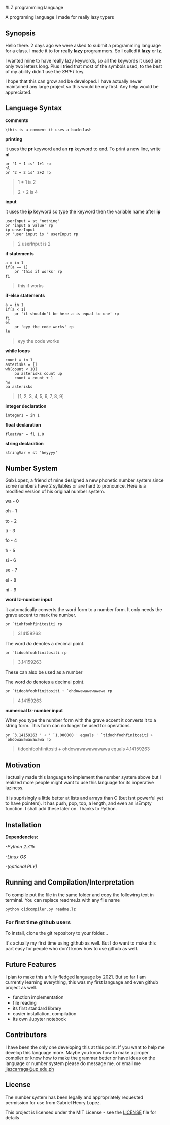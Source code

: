 
#LZ programming language

A programing language I made for really lazy typers


## Synopsis

Hello there. 2 days ago we were asked to submit a programming language for a class. I made it to for really **lazy** programmers. So I called it **lazy** or **lz**.

I wanted mine to have really lazy keywords, so all the keywords it used are only two letters long. Plus I tried that most of the symbols used, to the best of my ability didn't use the *SHIFT* key.

I hope that this can grow and be developed. I have actually never maintained any large project so this would be my first. Any help would be appreciated.


## Language Syntax
**comments**
```
\this is a comment it uses a backslash
```

**printing**

it uses the **pr** keyword and an **rp** keyword to end. To print a new line, write **nl**
```
pr '1 + 1 is' 1+1 rp
nl
pr '2 + 2 is' 2+2 rp

```
> 1 + 1 is 2
>
> 2 + 2 is 4

**input**

it uses the **ip** keyword so type the keyword then the variable name after **ip**
```
userInput = st "nothing"
pr 'input a value' rp
ip unserInput
pr 'user input is ' userInput rp

```
> 2
> userInput is 2

**if statements**
```
a = in 1
if[a == 1]
    pr 'this if works' rp
fi
```
> this if works

**if-else statements**
```
a = in 1
if[a < 1]
    pr 'it shouldn't be here a is equal to one' rp
fi
el
    pr 'eyy the code works' rp
le
```
> eyy the code works


**while loops**
```
count = in 1
asterisks = []
wh[count < 10]
    pu asterisks count up
    count = count + 1
hw
pa asterisks
```
>[1, 2, 3, 4, 5, 6, 7, 8, 9]

**integer declaration**
```
integer1 = in 1
```

**float declaration**
```
floatVar = fl 1.0
```

**string declaration**
```
stringVar = st 'heyyyy'
```

## Number System

Gab Lopez, a friend of mine designed a new phonetic number system since some numbers have 2 syllables or are hard to pronounce. Here is a modified version of his original number system.

wa - 0

oh - 1

to - 2

ti - 3

fo - 4

fi - 5

si - 6

se - 7

ei - 8

ni - 9

**word lz-number input**

it automatically converts the word form to a number form. It only needs the grave accent to mark the number.
```
pr `tiohfoohfinitositi rp
```
>314159263

The word *do* denotes a decimal point.
```
pr `tidoohfoohfinitositi rp
```
>3.14159263

These can also be used as a number

The word *do* denotes a decimal point.
```
pr `tidoohfoohfinitositi + `ohdowawawawawawa rp
```
>4.14159263

**numerical lz-number input**

When you type the number form with the grave accent it converts it to a string form. This form can no longer be used for operations.
```
pr `3.14159263 ' + ' `1.000000 ' equals ' `tidoohfoohfinitositi + `ohdowawawawawawa rp
```
> tidoohfoohfinitositi  +  ohdowawawawawawa  equals  4.14159263

## Motivation

I actually made this language to implement the number system above but I realized more people might want to use this language for its imperative laziness.

It is suprisingly a little better at lists and arrays than C (but isnt powerful yet to have pointers). It has push, pop, top, a length, and even an isEmpty function. I shall add these later on. Thanks to Python.

## Installation

**Dependencies:**

*-Python 2.7.15*

*-Linux OS*

*-(optional PLY)*


## Running and Compilation/Interpretation

To compile put the file in the same folder and copy the following text in terminal. You can replace readme.lz with any file name
```
python cidcompiler.py readme.lz
```

### For first time github users
To install, clone the git repository to your folder...

It's actually my first time using github as well. But I do want to make this part easy for people who don't know how to use github as well.

## Future Features

I plan to make this a fully fledged language by 2021. But so far I am currently learning everything, this was my first language and even github project as well.

- function implementation
- file reading
- its first standard library
- easier installation, compilation
- its own Jupyter notebook

## Contributors

I have been the only one developing this at this point. If you want to help me develop this language more. Maybe you know how to make a proper compiler or know how to make the grammar better or have ideas on the language or number system please do message me. or email me jjazcarraga@up.edu.ph

## License

The number system has been legally and appropriately requested permission for use from Gabriel Henry Lopez.

This project is licensed under the MIT License - see the [LICENSE](LICENSE) file for details
